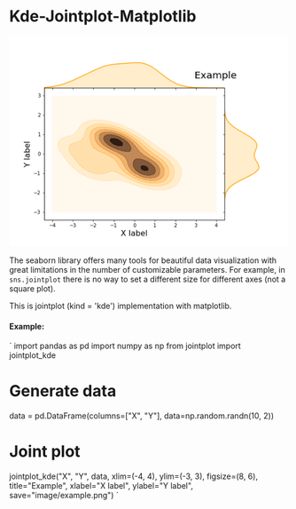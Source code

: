 # Kde-Jointplot-Matplotlib

![](image/kde_jointplot.png)

The seaborn library offers many tools for beautiful data visualization with great limitations in the number of customizable parameters. For example, in `sns.jointplot` there is no way to set a different size for different axes (not a square plot).

This is jointplot (kind = 'kde') implementation with matplotlib.

#### Example:
`
import pandas as pd
import numpy as np
from jointplot import jointplot_kde

# Generate data
data = pd.DataFrame(columns=["X", "Y"], data=np.random.randn(10, 2))

# Joint plot
jointplot_kde("X", "Y", data, xlim=(-4, 4), ylim=(-3, 3), figsize=(8, 6), 
              title="Example", xlabel="X label", ylabel="Y label", save="image/example.png")
`